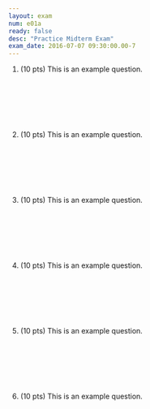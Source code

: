 ```yaml
---
layout: exam
num: e01a
ready: false
desc: "Practice Midterm Exam"
exam_date: 2016-07-07 09:30:00.00-7
---
```


<ol>

<li markdown="1" style="margin-bottom:8em;">

(10 pts) This is an example question.

</li>

<li markdown="1" class="page-break-before" style="margin-bottom:8em;">

(10 pts) This is an example question.

</li>


<li markdown="1" class="page-break-before" style="margin-bottom:8em;">
(10 pts) This is an example question.

</li>

<li markdown="1" class="page-break-before" style="margin-bottom:8em;">

(10 pts) This is an example question.

</li>


<li markdown="1" class="page-break-before" style="margin-bottom:8em;">

(10 pts) This is an example question.

</li>

<li markdown="1" class="page-break-before" style="margin-bottom:8em;">

(10 pts) This is an example question.

</li>

</ol>